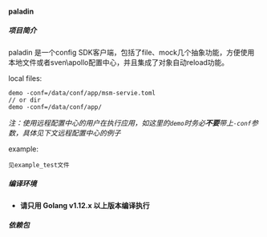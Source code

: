 #### paladin

##### 项目简介

paladin 是一个config SDK客户端，包括了file、mock几个抽象功能，方便使用本地文件或者sven\apollo配置中心，并且集成了对象自动reload功能。

local files:

```
demo -conf=/data/conf/app/msm-servie.toml
// or dir
demo -conf=/data/conf/app/
```

*注：使用远程配置中心的用户在执行应用，如这里的`demo`时务必**不要**带上`-conf`参数，具体见下文远程配置中心的例子*

example:

```
见example_test文件

```

##### 编译环境

- **请只用 Golang v1.12.x 以上版本编译执行**

##### 依赖包
